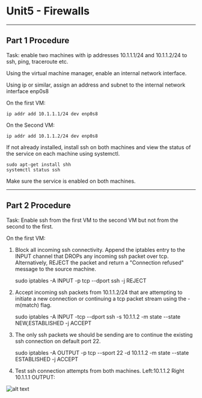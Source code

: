 # Unit5 - Firewalls

----
## Part 1 Procedure
Task: enable two machines with ip addresses 10.1.1.1/24 and 10.1.1.2/24 to ssh, ping, traceroute etc.


Using the virtual machine manager, enable an internal network interface.


Using ip or similar, assign an address and subnet to the internal network interface enp0s8

On the first VM:

    ip addr add 10.1.1.1/24 dev enp0s8

On the Second VM:

    ip addr add 10.1.1.2/24 dev enp0s8


If not already installed, install ssh on both machines and view the status of the service on each machine using systemctl.


    sudo apt-get install shh
    systemctl status ssh

Make sure the service is enabled on both machines.


----
## Part 2 Procedure
Task: Enable ssh from the first VM to the second VM but not from the second to the first.

On the first VM:

1. Block all incoming ssh connectivity. Append the iptables entry to the INPUT channel that DROPs any incoming ssh packet over tcp. Alternatively, REJECT the packet and return a "Connection refused" message to the source machine.

    sudo iptables -A INPUT -p tcp --dport ssh -j REJECT

2. Accept incoming ssh packets from 10.1.1.2/24 that are attempting to initiate a new connection or continuing a tcp packet stream using the -m(match) flag.

    sudo iptables -A INPUT -tcp --dport ssh -s 10.1.1.2 -m state --state NEW,ESTABLISHED -j ACCEPT

3. The only ssh packets we should be sending are to continue the existing ssh connection on default port 22.

    sudo iptables -A OUTPUT -p tcp --sport 22 -d 10.1.1.2 -m state --state ESTABLISHED -j ACCEPT

4. Test ssh connection attempts from both machines. Left:10.1.1.2 Right 10.1.1.1 OUTPUT:

![alt text](https://github.com/lu0248/ENGR3821-lu0248/blob/master/unit5-part2-screenshot.png)